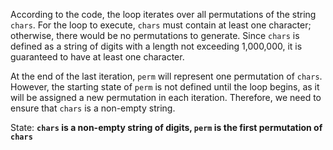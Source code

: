 According to the code, the loop iterates over all permutations of the string `chars`. For the loop to execute, `chars` must contain at least one character; otherwise, there would be no permutations to generate. Since `chars` is defined as a string of digits with a length not exceeding 1,000,000, it is guaranteed to have at least one character. 

At the end of the last iteration, `perm` will represent one permutation of `chars`. However, the starting state of `perm` is not defined until the loop begins, as it will be assigned a new permutation in each iteration. Therefore, we need to ensure that `chars` is a non-empty string.

State: **`chars` is a non-empty string of digits, `perm` is the first permutation of `chars`**